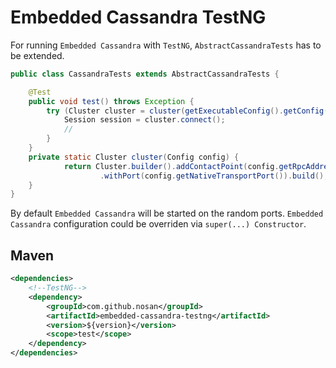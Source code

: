 # Embedded Cassandra TestNG 

For running `Embedded Cassandra` with `TestNG`, `AbstractCassandraTests` has to be extended.

```java
public class CassandraTests extends AbstractCassandraTests {

	@Test
	public void test() throws Exception {
		try (Cluster cluster = cluster(getExecutableConfig().getConfig())) {
			Session session = cluster.connect();
			//
		}
	}
	private static Cluster cluster(Config config) {
    		return Cluster.builder().addContactPoint(config.getRpcAddress())
    				.withPort(config.getNativeTransportPort()).build(); 
	}
}
```

By default `Embedded Cassandra` will be started on the random ports.
`Embedded Cassandra` configuration could be overriden via `super(...) Constructor`.


## Maven

```xml
<dependencies>
    <!--TestNG-->
    <dependency>
        <groupId>com.github.nosan</groupId>
        <artifactId>embedded-cassandra-testng</artifactId>
        <version>${version}</version>
        <scope>test</scope>
    </dependency>
</dependencies>
```





